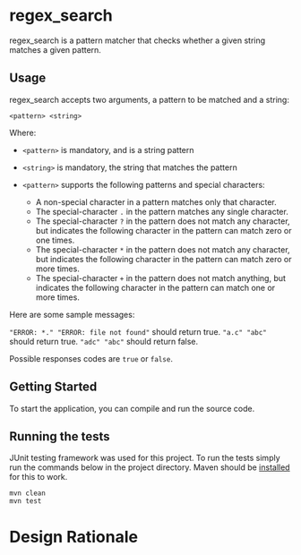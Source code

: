 # regex_search

regex_search is a pattern matcher that checks whether a given string matches a given pattern.

## Usage

regex_search accepts two arguments, a pattern to be matched and a string:

```
<pattern> <string>
```

Where:
* `<pattern>` is mandatory, and is a string pattern
* `<string>` is mandatory, the string that matches the pattern
* `<pattern>` supports the following patterns and special characters: 

    * A non-special character in a pattern matches only that character.
    * The special-character `.` in the pattern matches any single character.
    * The special-character `?` in the pattern does not match any character, but
  indicates the following character in the pattern can match zero or one times.
    * The special-character `*` in the pattern does not match any character, but
  indicates the following character in the pattern can match zero or more times.
    * The special-character `+` in the pattern does not match anything, but
  indicates the following character in the pattern can match one or more times.



Here are some sample messages:

`"ERROR: *." "ERROR: file not found"` should return true.
`"a.c" "abc"` should return true.
`"adc" "abc"` should return false.

Possible responses codes are `true` or `false`.

## Getting Started

To start the application, you can compile and run the source code.


## Running the tests

JUnit testing framework was used for this project. To run the tests simply run the commands below in the project directory.
Maven should be [installed](https://maven.apache.org/download.cgi) for this to work. 

````
mvn clean
mvn test
````

# Design Rationale